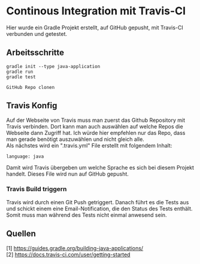 # Continous Integration mit Travis-CI

Hier wurde ein Gradle Projekt erstellt, auf GitHub gepusht, mit Travis-CI verbunden und getestet.

## Arbeitsschritte

	gradle init --type java-application
	gradle run
	gradle test
	
	GitHub Repo clonen
	
## Travis Konfig
Auf der Webseite von Travis muss man zuerst das Github Repository mit Travis verbinden. Dort kann man auch auswählen auf welche Repos die Webseite dann Zugriff hat. Ich würde hier empfehlen nur das Repo, dass man gerade benötigt auszuwählen und nicht gleich alle.  
Als nächstes wird ein ".travis.yml" File erstellt mit folgendem Inhalt:

	language: java
Damit wird Travis übergeben um welche Sprache es sich bei diesem Projekt handelt. Dieses File wird nun auf GitHub gepusht.

### Travis Build triggern
Travis wird durch einen Git Push getriggert. Danach führt es die Tests aus und schickt einem eine Email-Notification, die den Status des Tests enthält. Somit muss man während des Tests nicht einmal anwesend sein.

## Quellen
[1] https://guides.gradle.org/building-java-applications/  
[2] https://docs.travis-ci.com/user/getting-started
